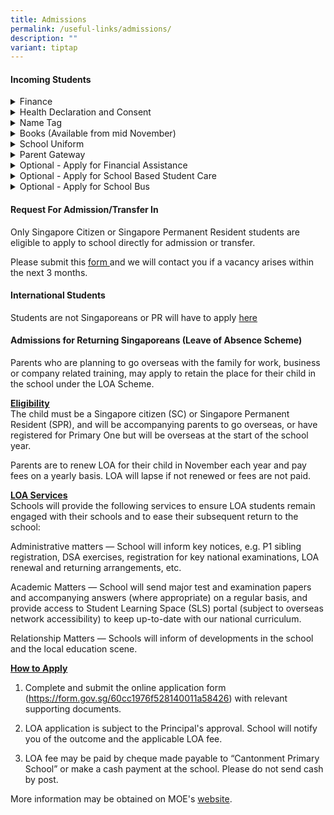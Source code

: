 ```yaml
---
title: Admissions
permalink: /useful-links/admissions/
description: ""
variant: tiptap
---
```

<h4>Incoming Students</h4>
<div data-type="detailGroup" class="isomer-accordion isomer-accordion-white">
<details class="isomer-details">
<summary>Finance</summary>
<div data-type="detailsContent" class="isomer-details-content">
<p>Apply before 1st December
<br>
<br>Apply for eGIRO: <a href="https://www.moe.gov.sg/financial-matters/fees/egiro" rel="noopener noreferrer nofollow" target="_blank">https://www.moe.gov.sg/financial-matters/fees/egiro</a>
<br>Give authorisation for Edusave: <a href="https://form.gov.sg/5be24a1bb3f842000fdc4e59" rel="noopener noreferrer nofollow" target="_blank">https://form.gov.sg/5be24a1bb3f842000fdc4e59</a>
</p>
</div>
</details>
<details class="isomer-details">
<summary>Health Declaration and Consent</summary>
<div data-type="detailsContent" class="isomer-details-content">
<p><a href="https://pg.moe.edu.sg/forms/sdf" rel="noopener nofollow" target="_blank">Health Declaration to School</a> -
If you are not able to access this link now, try after 20 November 2024/mid
December/first week of January.</p>
<p></p>
<p>HPB Dental and Health Consent</p>
<p><a href="https://consent.hpb.gov.sg/" rel="noopener noreferrer nofollow" target="_blank">https://consent.hpb.gov.sg/</a>
</p>
</div>
</details>
<details class="isomer-details">
<summary>Name Tag</summary>
<div data-type="detailsContent" class="isomer-details-content">
<p>Order Name tags at the vendor's website. It will be delivered to school
and form teachers will pass it to your child.</p>
<p></p>
<p>State the class as P1 2025</p>
<p></p>
<p><a href="https://www.schooluniforms.sg/cantonment-primary-school/cantonment-primary-name-tag" rel="noopener noreferrer nofollow" target="_blank">https://www.schooluniforms.sg/cantonment-primary-school/cantonment-primary-name-tag</a>
</p>
</div>
</details>
<details class="isomer-details">
<summary>Books (Available from mid November)</summary>
<div data-type="detailsContent" class="isomer-details-content">
<p>Buy books from vendor's website. Choose between home delivery (paid) or
self collect from school.</p>
<p><a href="http://www.pacificbookstores.com" rel="noopener noreferrer nofollow" target="_blank">http://www.pacificbookstores.com</a>
</p>
</div>
</details>
<details class="isomer-details">
<summary>School Uniform</summary>
<div data-type="detailsContent" class="isomer-details-content">
<p>Visit the school uniform vendor's office and buy in person</p>
<p><a href="https://www.schooluniforms.sg/cantonment-primary-school" rel="noopener noreferrer nofollow" target="_blank">https://www.schooluniforms.sg/cantonment-primary-school</a>
</p>
</div>
</details>
<details class="isomer-details">
<summary>Parent Gateway</summary>
<div data-type="detailsContent" class="isomer-details-content">
<p>Install this app on <a href="https://play.google.com/store/apps/details?id=com.moe.pgp" rel="noopener nofollow" target="_blank">Android</a> or
<a href="https://apps.apple.com/sg/app/parents-gateway/id1267198708" rel="noopener nofollow" target="_blank">iOS</a>to read and consent to letters from school.
<br>If you are not able to login with your SingPass, please try again after
20 November 2024</p>
</div>
</details>
<details class="isomer-details">
<summary>Optional - Apply for Financial Assistance</summary>
<div data-type="detailsContent" class="isomer-details-content">
<p>Please find the <a href="https://www.cantonmentpri.moe.edu.sg/useful-links/financial-assistance/" rel="noopener nofollow" target="_blank">eligibility and benefits</a> criteria
<br>
<br>ComCare recipients are auto granted MOE FAS and you do not need to apply.
School will update you with a letter.</p>
<p></p>
<p>If you are not on ComCare, please apply <a href="https://go.gov.sg/moe-efas" rel="noopener nofollow" target="_blank">here</a>
<br>
<br>For home broadband and laptop/tablet, please read about <a href="https://www.cantonmentpri.moe.edu.sg/useful-links/financial-assistance/" rel="noopener nofollow" target="_blank">DigitalAccess@Home</a> before
applying.</p>
</div>
</details>
<details class="isomer-details">
<summary>Optional - Apply for School Based Student Care</summary>
<div data-type="detailsContent" class="isomer-details-content">
<p><a href="https://form.gov.sg/6718ba7a6a0ae7eeb331cd8d" rel="noopener nofollow" target="_blank">Indicate Interest</a>
</p>
</div>
</details>
<details class="isomer-details">
<summary>Optional - Apply for School Bus</summary>
<div data-type="detailsContent" class="isomer-details-content">
<p>Check again for the updated application form.</p>
</div>
</details>
</div>
<p></p>
<h4>Request For Admission/Transfer In</h4>
<p>Only Singapore Citizen or Singapore Permanent Resident students are eligible
to apply to school directly for admission or transfer.&nbsp;
<br>
</p>
<p>Please submit this <a href="https://form.gov.sg/62561c0cf319210013a4d4dc" rel="noopener nofollow" target="_blank">form </a>and
we will contact you if a vacancy arises within the next 3 months.</p>
<h4>International Students</h4>
<p>Students are not Singaporeans or PR will have to apply <a href="https://www.moe.gov.sg/international-students" rel="noopener nofollow" target="_blank">here</a>
</p>
<h4>Admissions for Returning Singaporeans&nbsp;(Leave of Absence Scheme)</h4>
<p>Parents who are planning to go overseas with the family for work, business
or company related training, may apply to retain the place for their child
in the school under the LOA Scheme.</p>
<p><strong><u>Eligibility </u></strong>
<br>The child must be a Singapore citizen (SC) or Singapore Permanent Resident
(SPR), and will be accompanying parents to go overseas, or have registered
for Primary One but will be overseas at the start of the school year.</p>
<p>Parents are to renew LOA for their child in November each year and pay
fees on a yearly basis. LOA will lapse if not renewed or fees are not paid.</p>
<p><strong><u>LOA Services </u></strong>
<br>Schools will provide the following services to ensure LOA students remain
engaged with their schools and to ease their subsequent return to the school:</p>
<p>Administrative matters — School will inform key notices, e.g. P1 sibling
registration, DSA exercises, registration for key national examinations,
LOA renewal and returning arrangements, etc.</p>
<p>Academic Matters — School will send major test and examination papers
and accompanying answers (where appropriate) on a regular basis, and provide
access to Student Learning Space (SLS) portal (subject to overseas network
accessibility)&nbsp;to keep up-to-date with our national curriculum.</p>
<p>Relationship Matters — Schools will inform of developments in the school
and the local education scene.</p>
<p><strong><u>How to Apply </u></strong>
<br>
</p>
<ol data-tight="true" class="tight">
<li>
<p>Complete and submit the online application form (<a href="https://form.gov.sg/60cc1976f528140011a58426" rel="noopener noreferrer nofollow" target="_blank">https://form.gov.sg/60cc1976f528140011a58426</a>)
with relevant supporting documents.</p>
</li>
<li>
<p>LOA application is subject to the Principal's approval. School will notify
you of the outcome and the applicable LOA fee.</p>
</li>
<li>
<p>LOA fee may be paid by cheque made payable to “Cantonment Primary School”
or make a cash payment at the school. Please do not send cash by post.</p>
</li>
</ol>
<p>More information may be obtained on MOE's&nbsp;<a href="https://www.moe.gov.sg/returning-singaporeans" rel="noopener noreferrer nofollow" target="_blank">website</a>.</p>